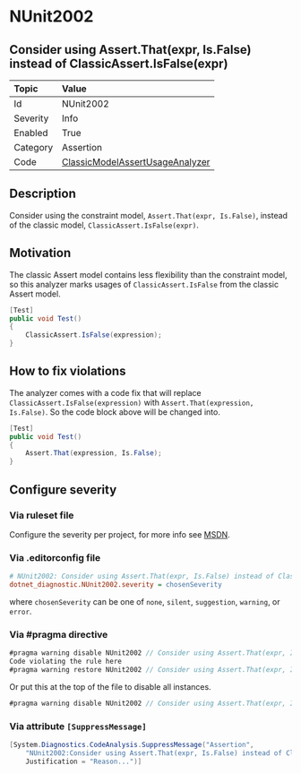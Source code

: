 # NUnit2002

## Consider using Assert.That(expr, Is.False) instead of ClassicAssert.IsFalse(expr)

| Topic    | Value
| :--      | :--
| Id       | NUnit2002
| Severity | Info
| Enabled  | True
| Category | Assertion
| Code     | [ClassicModelAssertUsageAnalyzer](https://github.com/nunit/nunit.analyzers/blob/4.9.2/src/nunit.analyzers/ClassicModelAssertUsage/ClassicModelAssertUsageAnalyzer.cs)

## Description

Consider using the constraint model, `Assert.That(expr, Is.False)`, instead of the classic model,
`ClassicAssert.IsFalse(expr)`.

## Motivation

The classic Assert model contains less flexibility than the constraint model,
so this analyzer marks usages of `ClassicAssert.IsFalse` from the classic Assert model.

```csharp
[Test]
public void Test()
{
    ClassicAssert.IsFalse(expression);
}
```

## How to fix violations

The analyzer comes with a code fix that will replace `ClassicAssert.IsFalse(expression)` with
`Assert.That(expression, Is.False)`. So the code block above will be changed into.

```csharp
[Test]
public void Test()
{
    Assert.That(expression, Is.False);
}
```

<!-- start generated config severity -->
## Configure severity

### Via ruleset file

Configure the severity per project, for more info see
[MSDN](https://learn.microsoft.com/en-us/visualstudio/code-quality/using-rule-sets-to-group-code-analysis-rules?view=vs-2022).

### Via .editorconfig file

```ini
# NUnit2002: Consider using Assert.That(expr, Is.False) instead of ClassicAssert.IsFalse(expr)
dotnet_diagnostic.NUnit2002.severity = chosenSeverity
```

where `chosenSeverity` can be one of `none`, `silent`, `suggestion`, `warning`, or `error`.

### Via #pragma directive

```csharp
#pragma warning disable NUnit2002 // Consider using Assert.That(expr, Is.False) instead of ClassicAssert.IsFalse(expr)
Code violating the rule here
#pragma warning restore NUnit2002 // Consider using Assert.That(expr, Is.False) instead of ClassicAssert.IsFalse(expr)
```

Or put this at the top of the file to disable all instances.

```csharp
#pragma warning disable NUnit2002 // Consider using Assert.That(expr, Is.False) instead of ClassicAssert.IsFalse(expr)
```

### Via attribute `[SuppressMessage]`

```csharp
[System.Diagnostics.CodeAnalysis.SuppressMessage("Assertion",
    "NUnit2002:Consider using Assert.That(expr, Is.False) instead of ClassicAssert.IsFalse(expr)",
    Justification = "Reason...")]
```
<!-- end generated config severity -->
